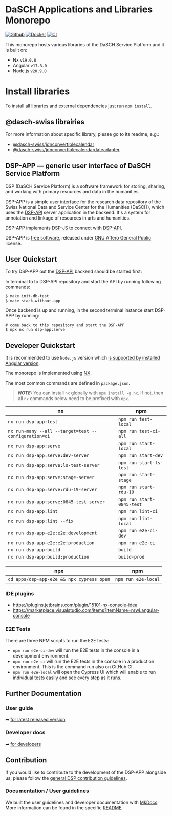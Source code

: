 # DaSCH Applications and Libraries Monorepo

[![Github](https://img.shields.io/github/v/tag/dasch-swiss/dsp-app?include_prereleases&label=Github%20tag)](https://github.com/dasch-swiss/dsp-das)
[![Docker](https://img.shields.io/docker/v/daschswiss/dsp-app?label=Docker%20image)](https://hub.docker.com/r/daschswiss/dsp-app)
[![CI](https://github.com/dasch-swiss/dsp-das/workflows/CI/badge.svg)](https://github.com/dasch-swiss/dsp-das/actions?query=workflow%3ACI)

This monorepo hosts various libraries of the DaSCH Service Platform and it is built on:

- Nx `v19.0.8`
- Angular `v17.3.0`
- Node.js `v20.9.0`

# Install libraries

To install all libraries and external dependencies just run `npm install`.

## @dasch-swiss librairies

For more information about specific library, please go to its readme, e.g.:

- [@dasch-swiss/jdnconvertiblecalendar](https://github.com/dasch-swiss/dsp-das/blob/main/libs/jdnconvertiblecalendar/README.md)
- [@dasch-swiss/jdnconvertiblecalendardateadapter](https://github.com/dasch-swiss/dsp-das/blob/main/libs/jdnconvertiblecalendardateadapter/README.md)

## DSP-APP &mdash; generic user interface of DaSCH Service Platform

DSP (DaSCH Service Platform) is a software framework for storing, sharing, and
working with primary resources and data in the humanities.

DSP-APP is a simple user interface for the research data repository of the
Swiss National Data and Service Center for the Humanities (DaSCH), which uses
the [DSP-API](https://github.com/dasch-swiss/dsp-api) server application in the backend. It's a system for annotation and
linkage of resources in arts and humanities.

DSP-APP implements [DSP-JS](https://www.npmjs.com/package/@dasch-swiss/dsp-js)
to connect with [DSP-API](https://docs.dasch.swiss/latest/DSP-API/03-endpoints/api-v2/introduction/).

DSP-APP is [free software](http://www.gnu.org/philosophy/free-sw.en.html), released
under [GNU Affero General Public](http://www.gnu.org/licenses/agpl-3.0.en.html) license.

## User Quickstart

To try DSP-APP out the [DSP-API](https://github.com/dasch-swiss/dsp-api) backend should be started first:

In terminal fo to DSP-API repository and start the API by running following commands:

```shell
$ make init-db-test
$ make stack-without-app
```

Once backend is up and running, in the second terminal instance start DSP-APP by running:

```shell
# come back to this repository and start the DSP-APP
$ npx nx run dsp-app:serve
```

## Developer Quickstart

It is recommended to use `Node.js` version which [is supported by installed Angular version](https://angular.dev/reference/versions).

The monorepo is implemented using [NX](https://nx.dev).

The most common commands are defined in `package.json`.

> **_NOTE:_** You can install `nx` globally with `npm install -g nx`. If not, then all `nx` commands below need to be prefixed with `npx`.

| nx                                                   | npm                       |
|------------------------------------------------------|---------------------------|
| `nx run dsp-app:test`                                | `npm run test-local`      |
| `nx run-many --all --target=test --configuration=ci` | `npm run test-ci-all`     |
| `nx run dsp-app:serve`                               | `npm run start-local`     |
| `nx run dsp-app:serve:dev-server`                    | `npm run start-dev`       |
| `nx run dsp-app:serve:ls-test-server`                | `npm run start-ls-test`   |
| `nx run dsp-app:serve:stage-server`                  | `npm run start-stage`     |
| `nx run dsp-app:serve:rdu-19-server`                 | `npm run start-rdu-19`    |
| `nx run dsp-app:serve:0845-test-server`              | `npm run start-0845-test` |
| `nx run dsp-app:lint`                                | `npm run lint-ci`         |
| `nx run dsp-app:lint --fix`                          | `npm run lint-local`      |
| `nx run dsp-app-e2e:e2e:development`                 | `npm run e2e-ci-dev`      |
| `nx run dsp-app-e2e:e2e:production`                  | `npm run e2e-ci`          |
| `nx run dsp-app:build`                               | `build`                   |
| `nx run dsp-app:build:production`                    | `build-prod`              |

| npx                                       | npm                 |
|-------------------------------------------|---------------------|
| `cd apps/dsp-app-e2e && npx cypress open` | `npm run e2e-local` |

### IDE plugins

- https://plugins.jetbrains.com/plugin/15101-nx-console-idea
- https://marketplace.visualstudio.com/items?itemName=nrwl.angular-console

### E2E Tests

There are three NPM scripts to run the E2E tests:

- `npm run e2e-ci-dev` will run the E2E tests in the console in a development environment.
- `npm run e2e-ci` will run the E2E tests in the console in a production environment. This is the command run also on GitHub CI.
- `npm run e2e-local` will open the Cypress UI which will enable to run individual tests easily and see every step as it runs.

## Further Documentation

### User guide

➡ [for latest released version](https://docs.dasch.swiss/latest/DSP-APP/user-guide/)

### Developer docs

➡ [for developers](https://docs.dasch.swiss/latest/DSP-APP/contribution)

## Contribution

If you would like to contribute to the development of the DSP-APP alongside us,
please follow the [general DSP contribution guidelines](https://docs.dasch.swiss/latest/developers/contribution/).

### Documentation / User guidelines

We built the user guidelines and developer documentation with [MkDocs](https://www.mkdocs.org/).
More information can be found in the specific [README](https://github.com/dasch-swiss/dsp-app/blob/main/docs/contribution/docs-documentation.md).
